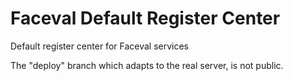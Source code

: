 # Faceval Default Register Center

Default register center for Faceval services

The "deploy" branch which adapts to the real server, is not public.
